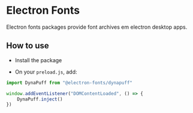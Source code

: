 # Electron Fonts

Electron fonts packages provide font archives em electron desktop apps.

## How to use

* Install the package

* On your `preload.js`, add:

```ts
import DynaPuff from "@electron-fonts/dynapuff"

window.addEventListener("DOMContentLoaded", () => {
    DynaPuff.inject()
})
```